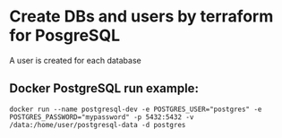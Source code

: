 # Create DBs and users by terraform for PosgreSQL

A user is created for each database

## Docker PostgreSQL run example:
```
docker run --name postgresql-dev -e POSTGRES_USER="postgres" -e POSTGRES_PASSWORD="mypassword" -p 5432:5432 -v /data:/home/user/postgresql-data -d postgres
```
